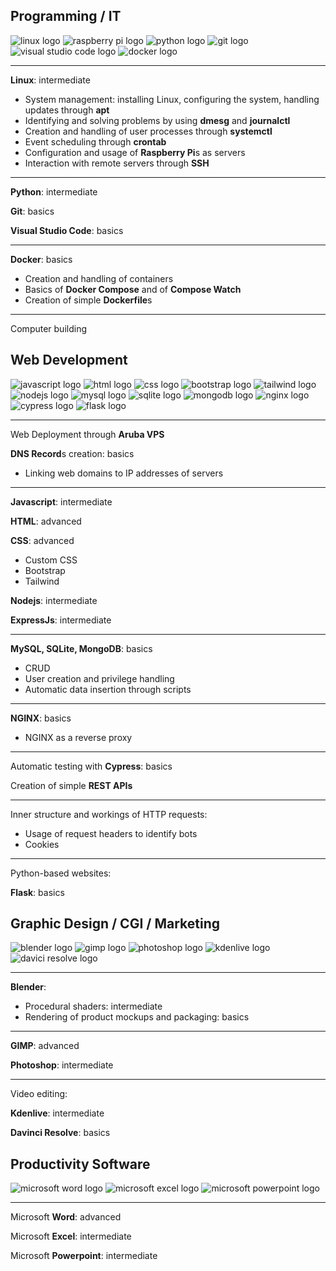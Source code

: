 
## Programming / IT

![linux logo](images/linux.png) ![raspberry pi logo](images/raspberry_pi.png) ![python logo](images/python.png) ![git logo](images/git.png) ![visual studio code logo](images/vscode.png) ![docker logo](images/docker.png)

---

**Linux**: intermediate
- System management: installing Linux, configuring the system, handling updates through **apt**
- Identifying and solving problems by using **dmesg** and **journalctl**
- Creation and handling of user processes through **systemctl**
- Event scheduling through **crontab**
- Configuration and usage of **Raspberry Pi**s as servers
- Interaction with remote servers through **SSH**

---

**Python**: intermediate

**Git**: basics

**Visual Studio Code**: basics

---

**Docker**: basics
- Creation and handling of containers
- Basics of **Docker Compose** and of **Compose Watch**
- Creation of simple **Dockerfile**s

---

Computer building

## Web Development

![javascript logo](images/javascript.png) ![html logo](images/html.png) ![css logo](images/css.png) ![bootstrap logo](images/bootstrap.png) ![tailwind logo](images/tailwind.png) ![nodejs logo](images/nodejs.png) ![mysql logo](images/mysql.png) ![sqlite logo](images/sqlite.png) ![mongodb logo](images/mongodb.png) ![nginx logo](images/nginx.png) ![cypress logo](images/cypress.png) ![flask logo](images/flask.png)

---

Web Deployment through **Aruba VPS**

**DNS Record**s creation: basics
- Linking web domains to IP addresses of servers

---

**Javascript**: intermediate

**HTML**: advanced

**CSS**: advanced
- Custom CSS
- Bootstrap
- Tailwind

**Nodejs**: intermediate

**ExpressJs**: intermediate

---

**MySQL, SQLite, MongoDB**: basics
- CRUD
- User creation and privilege handling
- Automatic data insertion through scripts

---

**NGINX**: basics
- NGINX as a reverse proxy

---

Automatic testing with **Cypress**: basics

Creation of simple **REST APIs**

---

Inner structure and workings of HTTP requests:
- Usage of request headers to identify bots
- Cookies

---

Python-based websites:

**Flask**: basics

## Graphic Design / CGI / Marketing

![blender logo](images/blender.png) ![gimp logo](images/gimp.png) ![photoshop logo](images/photoshop.png) ![kdenlive logo](images/kdenlive.png) ![davici resolve logo](images/davinci_resolve.png)

---

**Blender**:
- Procedural shaders: intermediate
- Rendering of product mockups and packaging: basics

---

**GIMP**: advanced

**Photoshop**: intermediate

---

Video editing:

**Kdenlive**: intermediate

**Davinci Resolve**: basics

## Productivity Software

![microsoft word logo](images/word.png) ![microsoft excel logo](images/excel.png) ![microsoft powerpoint logo](images/powerpoint.png) 

---

Microsoft **Word**: advanced

Microsoft **Excel**: intermediate

Microsoft **Powerpoint**: intermediate